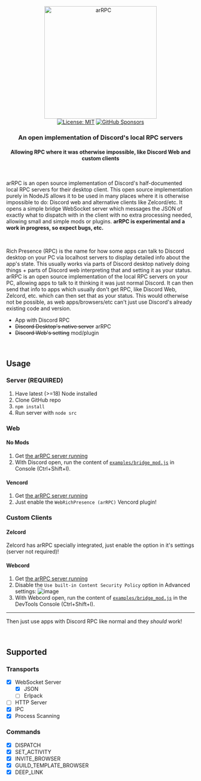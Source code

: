 <div align="center">
  <picture>
    <source media="(prefers-color-scheme: dark)" srcset="https://user-images.githubusercontent.com/19228318/202900211-95e8474b-edbb-4048-ba0b-a581a6d57fc4.png" width=300>
    <img alt="arRPC" src="https://user-images.githubusercontent.com/19228318/203024061-064fc015-9096-40c3-9786-ad23d90414a6.png" width=300>
  </picture> <br>
  <a href="https://choosealicense.com/licenses/mit/l"><img alt="License: MIT" src="https://img.shields.io/badge/License-MIT-blue.svg"></a>
  <a href="https://github.com/sponsors/CanadaHonk"><img alt="GitHub Sponsors" src="https://img.shields.io/github/sponsors/CanadaHonk?label=Sponsors&logo=github"></a>
  <h3>An open implementation of Discord's local RPC servers</h3>
  <h4>Allowing RPC where it was otherwise impossible, like Discord Web and custom clients</h4>
</div>

<br>

arRPC is an open source implementation of Discord's half-documented local RPC servers for their desktop client. This open source implementation purely in NodeJS allows it to be used in many places where it is otherwise impossible to do: Discord web and alternative clients like Zelcord/etc. It opens a simple bridge WebSocket server which messages the JSON of exactly what to dispatch with in the client with no extra processing needed, allowing small and simple mods or plugins. **arRPC is experimental and a work in progress, so expect bugs, etc.**

<br>

Rich Presence (RPC) is the name for how some apps can talk to Discord desktop on your PC via localhost servers to display detailed info about the app's state. This usually works via parts of Discord desktop natively doing things + parts of Discord web interpreting that and setting it as your status. arRPC is an open source implementation of the local RPC servers on your PC, allowing apps to talk to it thinking it was just normal Discord. It can then send that info to apps which usually don't get RPC, like Discord Web, Zelcord, etc. which can then set that as your status. This would otherwise not be possible, as web apps/browsers/etc can't just use Discord's already existing code and version.

-   App with Discord RPC
-   ~~Discord Desktop's native server~~ arRPC
-   ~~Discord Web's setting~~ mod/plugin

<br>

## Usage

### Server (**REQUIRED**)

1. Have latest (>=18) Node installed
2. Clone GitHub repo
3. `npm install`
4. Run server with `node src`

### Web

#### No Mods

1. Get [the arRPC server running](#server-required)
2. With Discord open, run the content of [`examples/bridge_mod.js`](examples/bridge_mod.js) in Console (Ctrl+Shift+I).

#### Vencord

1. Get [the arRPC server running](#server-required)
2. Just enable the `WebRichPresence (arRPC)` Vencord plugin!

### Custom Clients

#### Zelcord

Zelcord has arRPC specially integrated, just enable the option in it's settings (server not required)!

#### Webcord

1. Get [the arRPC server running](#server-required)
2. Disable the `Use built-in Content Security Policy` option in Advanced settings: ![image](https://user-images.githubusercontent.com/19228318/202926723-93b772fc-f37d-47d4-81fd-b11c5d4051e8.png)
3. With Webcord open, run the content of [`examples/bridge_mod.js`](examples/bridge_mod.js) in the DevTools Console (Ctrl+Shift+I).

---

Then just use apps with Discord RPC like normal and they _should_ work!

<br>

## Supported

### Transports

-   [x] WebSocket Server
    -   [x] JSON
    -   [ ] Erlpack
-   [ ] HTTP Server
-   [x] IPC
-   [x] Process Scanning

### Commands

-   [x] DISPATCH
-   [x] SET_ACTIVITY
-   [x] INVITE_BROWSER
-   [x] GUILD_TEMPLATE_BROWSER
-   [x] DEEP_LINK
